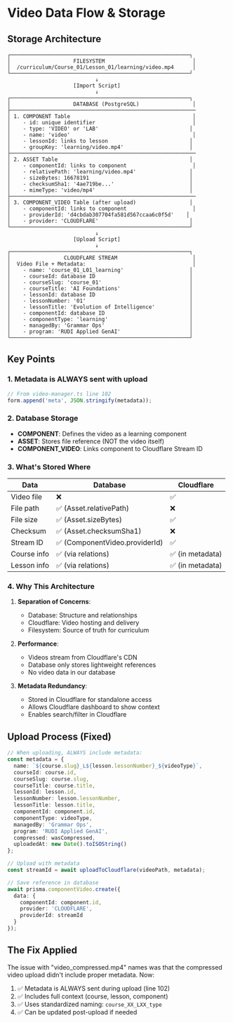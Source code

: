 # Video Data Flow & Storage

## Storage Architecture

```
┌─────────────────────────────────────────────────────────┐
│                    FILESYSTEM                            │
│  /curriculum/Course_01/Lesson_01/learning/video.mp4      │
└─────────────────────────────────────────────────────────┘
                            ↓
                     [Import Script]
                            ↓
┌─────────────────────────────────────────────────────────┐
│                    DATABASE (PostgreSQL)                 │
├───────────────────────────────────────────────────────────
│ 1. COMPONENT Table                                       │
│    - id: unique identifier                               │
│    - type: 'VIDEO' or 'LAB'                             │
│    - name: 'video'                                       │
│    - lessonId: links to lesson                          │
│    - groupKey: 'learning/video.mp4'                     │
├───────────────────────────────────────────────────────────
│ 2. ASSET Table                                          │
│    - componentId: links to component                     │
│    - relativePath: 'learning/video.mp4'                 │
│    - sizeBytes: 16678191                                │
│    - checksumSha1: '4ae719be...'                        │
│    - mimeType: 'video/mp4'                              │
├───────────────────────────────────────────────────────────
│ 3. COMPONENT_VIDEO Table (after upload)                 │
│    - componentId: links to component                     │
│    - providerId: 'd4cbdab307704fa581d567ccaa6c0f5d'    │
│    - provider: 'CLOUDFLARE'                             │
└─────────────────────────────────────────────────────────┘
                            ↓
                     [Upload Script]
                            ↓
┌─────────────────────────────────────────────────────────┐
│                 CLOUDFLARE STREAM                        │
│  Video File + Metadata:                                  │
│    - name: 'course_01_L01_learning'                     │
│    - courseId: database ID                              │
│    - courseSlug: 'course_01'                            │
│    - courseTitle: 'AI Foundations'                      │
│    - lessonId: database ID                              │
│    - lessonNumber: '01'                                 │
│    - lessonTitle: 'Evolution of Intelligence'           │
│    - componentId: database ID                           │
│    - componentType: 'learning'                          │
│    - managedBy: 'Grammar Ops'                           │
│    - program: 'RUDI Applied GenAI'                      │
└─────────────────────────────────────────────────────────┘
```

## Key Points

### 1. **Metadata is ALWAYS sent with upload**
```typescript
// From video-manager.ts line 102
form.append('meta', JSON.stringify(metadata));
```

### 2. **Database Storage**
- **COMPONENT**: Defines the video as a learning component
- **ASSET**: Stores file reference (NOT the video itself)
- **COMPONENT_VIDEO**: Links component to Cloudflare Stream ID

### 3. **What's Stored Where**

| Data | Database | Cloudflare |
|------|----------|------------|
| Video file | ❌ | ✅ |
| File path | ✅ (Asset.relativePath) | ❌ |
| File size | ✅ (Asset.sizeBytes) | ✅ |
| Checksum | ✅ (Asset.checksumSha1) | ❌ |
| Stream ID | ✅ (ComponentVideo.providerId) | ✅ |
| Course info | ✅ (via relations) | ✅ (in metadata) |
| Lesson info | ✅ (via relations) | ✅ (in metadata) |

### 4. **Why This Architecture**

1. **Separation of Concerns**:
   - Database: Structure and relationships
   - Cloudflare: Video hosting and delivery
   - Filesystem: Source of truth for curriculum

2. **Performance**:
   - Videos stream from Cloudflare's CDN
   - Database only stores lightweight references
   - No video data in our database

3. **Metadata Redundancy**:
   - Stored in Cloudflare for standalone access
   - Allows Cloudflare dashboard to show context
   - Enables search/filter in Cloudflare

## Upload Process (Fixed)

```typescript
// When uploading, ALWAYS include metadata:
const metadata = {
  name: `${course.slug}_L${lesson.lessonNumber}_${videoType}`,
  courseId: course.id,
  courseSlug: course.slug,
  courseTitle: course.title,
  lessonId: lesson.id,
  lessonNumber: lesson.lessonNumber,
  lessonTitle: lesson.title,
  componentId: component.id,
  componentType: videoType,
  managedBy: 'Grammar Ops',
  program: 'RUDI Applied GenAI',
  compressed: wasCompressed,
  uploadedAt: new Date().toISOString()
};

// Upload with metadata
const streamId = await uploadToCloudflare(videoPath, metadata);

// Save reference in database
await prisma.componentVideo.create({
  data: {
    componentId: component.id,
    provider: 'CLOUDFLARE',
    providerId: streamId
  }
});
```

## The Fix Applied

The issue with "video_compressed.mp4" names was that the compressed video upload didn't include proper metadata. Now:

1. ✅ Metadata is ALWAYS sent during upload (line 102)
2. ✅ Includes full context (course, lesson, component)
3. ✅ Uses standardized naming: `course_XX_LXX_type`
4. ✅ Can be updated post-upload if needed